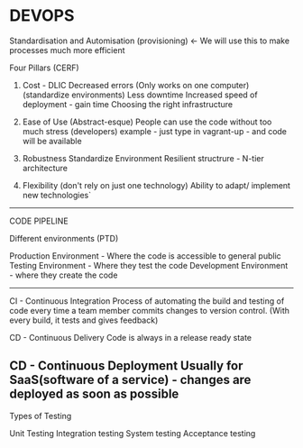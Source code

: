 # DEVOPS  

Standardisation and Automisation (provisioning) <- We will use this to make processes much more efficient



Four Pillars (CERF)




1) Cost - DLIC
Decreased errors (Only works on one computer) (standardize environments)
Less downtime
Increased speed of deployment - gain time
Choosing the right infrastructure





2) Ease of Use (Abstract-esque)
People can use the code without too much stress (developers)
example - just type in vagrant-up - and code will be available



3) Robustness
Standardize Environment
Resilient structrure
       - N-tier architecture




4) Flexibility (don't rely on just one technology)
Ability to adapt/ implement new technologies`


----------------------------------------------------------------------------------------------------------

CODE PIPELINE

Different environments (PTD)

Production Environment - Where the code is accessible to general public
Testing Environment - Where they test the code
Development Environment - where they create the code

------------------------------------------------------------------------------------------------------------
CI - Continuous Integration
 Process of automating the build and testing of code every time a team member commits changes to version control.
(With every build, it tests and gives feedback)

CD - Continuous Delivery
Code is always in a  release ready state

CD - Continuous Deployment
Usually for SaaS(software of a service) - changes are deployed as soon as possible
-------------------------------------------------------------------------------------------------------------

Types of Testing

Unit Testing
Integration testing
System testing
Acceptance testing
